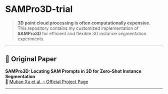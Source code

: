 # SAMPro3D-trial

> **3D point cloud processing is often computationally expensive.**  
> This repository contains my customized implementation of **SAMPro3D** for efficient and flexible 3D instance segmentation experiments.

---

## 📄 Original Paper  
**SAMPro3D: Locating SAM Prompts in 3D for Zero-Shot Instance Segmentation**  
🔗 [Mutian Xu et al. – Official Project Page](https://mutianxu.github.io/sampro3d/)

---

